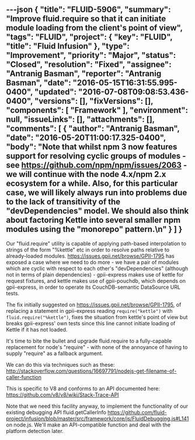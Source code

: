 ---json
{
  "title": "FLUID-5906",
  "summary": "Improve fluid.require so that it can initiate module loading from the client's point of view",
  "tags": "FLUID",
  "project": {
    "key": "FLUID",
    "title": "Fluid Infusion"
  },
  "type": "Improvement",
  "priority": "Major",
  "status": "Closed",
  "resolution": "Fixed",
  "assignee": "Antranig Basman",
  "reporter": "Antranig Basman",
  "date": "2016-05-15T16:31:55.995-0400",
  "updated": "2016-07-08T09:08:53.436-0400",
  "versions": [],
  "fixVersions": [],
  "components": [
    "Framework"
  ],
  "environment": null,
  "issueLinks": [],
  "attachments": [],
  "comments": [
    {
      "author": "Antranig Basman",
      "date": "2016-05-20T11:00:17.325-0400",
      "body": "Note that whilst npm 3 now features support for resolving cyclic groups of modules - see <https://github.com/npm/npm/issues/2063> - we will continue with the node 4.x/npm 2.x ecosystem for a while. Also, for this particular case, we will likely always run into problems due to the lack of transitivity of the \"devDependencies\" model. We should also think about factoring Kettle into several smaller npm modules using the \"monorepo\" pattern.\n"
    }
  ]
}
---
Our "fluid.require" utility is capable of applying path-based interpolation to strings of the form "%kettle" etc in order to resolve paths relative to already-loaded modules. <https://issues.gpii.net/browse/GPII-1795> has exposed a case where we need to do more - we have a pair of modules which are cyclic with respect to each other's "devDependencies" (although not in terms of plain dependencies) - gpii-express makes use of kettle for request fixtures, and kettle makes use of gpii-pouchdb, which depends on gpii-express, in order to operate its CouchDB-semantic DataSource URL tests.

The fix initially suggested on <https://issues.gpii.net/browse/GPII-1795>, of replacing a statement in gpii-express reading `require("kettle")` with `fluid.require("%kettle")`, fixes the situation from kettle's point of view but breaks gpii-express' own tests since this line cannot initiate loading of Kettle if it has not loaded.

It's time to bite the bullet and upgrade fluid.require to a fully-capable replacement for node's "require" - with none of the annoyance of having to supply "require" as a fallback argument.

We can do this via techniques such as these: <http://stackoverflow.com/questions/16697791/nodejs-get-filename-of-caller-function>&#x20;

This is specific to V8 and conforms to an API documented here: <https://github.com/v8/v8/wiki/Stack-Trace-API>

Note that we need this facility anyway, to implement the functionality of our existing debugging API fluid.getCallerInfo <https://github.com/fluid-project/infusion/blob/master/src/framework/core/js/FluidDebugging.js#L141> on node.js. We'll make an API-compatible function and deal with the platform detection later.

        